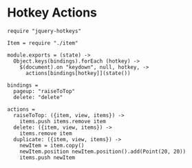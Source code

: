 Hotkey Actions
==============

    require "jquery-hotkeys"

    Item = require "./item"

    module.exports = (state) ->
      Object.keys(bindings).forEach (hotkey) ->
        $(document).on "keydown", null, hotkey, ->
          actions[bindings[hotkey]](state())

    bindings =
      pageup: "raiseToTop"
      delete: "delete"

    actions =
      raiseToTop: ({item, view, items}) ->
        items.push items.remove item
      delete: ({item, view, items}) ->
        items.remove item
      duplicate: ({item, view, items}) ->
        newItem = item.copy()
        newItem.position newItem.position().add(Point(20, 20))
        items.push newItem
